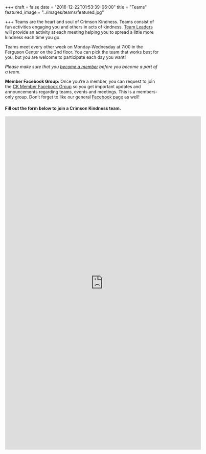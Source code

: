 +++
draft = false
date = "2016-12-22T01:53:39-06:00"
title = "Teams"
featured_image = "../images/teams/featured.jpg"

+++
Teams are the heart and soul of Crimson Kindness. Teams consist of fun activities
engaging you and others in acts of kindness. [Team Leaders](../team-leaders)
will provide an activity at each meeting helping you to spread a little more
kindness each time you go.

Teams meet every other week on Monday-Wednesday at 7:00 in the Ferguson Center on
the 2nd floor. You can pick the team that works best for you, but you
are welcome to participate each day you want!

*Please make sure that you [become a member](../join) before you become a part
of a team.*

**Member Facebook Group:** Once you’re a member, you can request to join the
[CK Member Facebook Group](https://www.facebook.com/groups/crimsonkindnessmembers/)
so you get important updates and announcements regarding teams, events and meetings.
This is a members-only group. Don’t forget to like our general
[Facebook page](http://facebook.com/CrimsonKindness) as well!

#### Fill out the form below to join a Crimson Kindness team.

<div class="container content scrolling">
   <!-- {{ .Content }}-->
    <iframe src="https://docs.google.com/forms/d/e/1FAIpQLSc950ZM6aAGqH0_MRQx-ECDe_2bHkm09XCfWtD0s-xci7Znag/viewform?embedded=true" width="640" height="1090" frameborder="0" marginheight="0" marginwidth="0">Loading...</iframe>
  </div>
